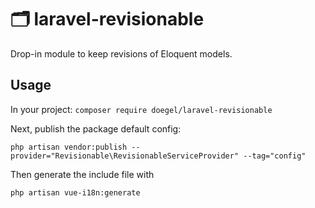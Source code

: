 # 🗂 laravel-revisionable
Drop-in module to keep revisions of Eloquent models.

## Usage

In your project:
```composer require doegel/laravel-revisionable```

Next, publish the package default config:

```
php artisan vendor:publish --provider="Revisionable\RevisionableServiceProvider" --tag="config"
```

Then generate the include file with
```
php artisan vue-i18n:generate
```